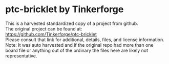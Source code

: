 
# ptc-bricklet by Tinkerforge  
This is a harvested standardized copy of a project from github.  
The original project can be found at:  
https://github.com/Tinkerforge/ptc-bricklet  
Please consult that link for additional, details, files, and license information.  
Note: It was auto harvested and if the original repo had more than one board file or anything out of the ordinary the files here are likely not representative.  
    